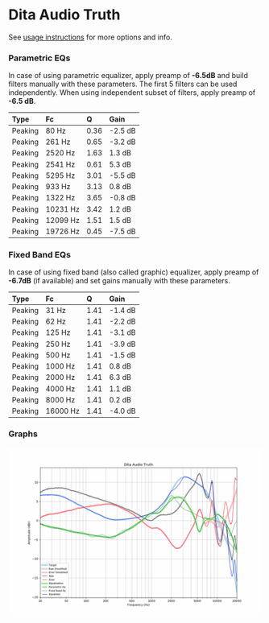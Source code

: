 # Dita Audio Truth
See [usage instructions](https://github.com/jaakkopasanen/AutoEq#usage) for more options and info.

### Parametric EQs
In case of using parametric equalizer, apply preamp of **-6.5dB** and build filters manually
with these parameters. The first 5 filters can be used independently.
When using independent subset of filters, apply preamp of **-6.5 dB**.

| Type    | Fc       |    Q | Gain    |
|:--------|:---------|:-----|:--------|
| Peaking | 80 Hz    | 0.36 | -2.5 dB |
| Peaking | 261 Hz   | 0.65 | -3.2 dB |
| Peaking | 2520 Hz  | 1.63 | 1.3 dB  |
| Peaking | 2541 Hz  | 0.61 | 5.3 dB  |
| Peaking | 5295 Hz  | 3.01 | -5.5 dB |
| Peaking | 933 Hz   | 3.13 | 0.8 dB  |
| Peaking | 1322 Hz  | 3.65 | -0.8 dB |
| Peaking | 10231 Hz | 3.42 | 1.2 dB  |
| Peaking | 12099 Hz | 1.51 | 1.5 dB  |
| Peaking | 19726 Hz | 0.45 | -7.5 dB |

### Fixed Band EQs
In case of using fixed band (also called graphic) equalizer, apply preamp of **-6.7dB**
(if available) and set gains manually with these parameters.

| Type    | Fc       |    Q | Gain    |
|:--------|:---------|:-----|:--------|
| Peaking | 31 Hz    | 1.41 | -1.4 dB |
| Peaking | 62 Hz    | 1.41 | -2.2 dB |
| Peaking | 125 Hz   | 1.41 | -3.1 dB |
| Peaking | 250 Hz   | 1.41 | -3.9 dB |
| Peaking | 500 Hz   | 1.41 | -1.5 dB |
| Peaking | 1000 Hz  | 1.41 | 0.8 dB  |
| Peaking | 2000 Hz  | 1.41 | 6.3 dB  |
| Peaking | 4000 Hz  | 1.41 | 1.1 dB  |
| Peaking | 8000 Hz  | 1.41 | 0.2 dB  |
| Peaking | 16000 Hz | 1.41 | -4.0 dB |

### Graphs
![](./Dita%20Audio%20Truth.png)